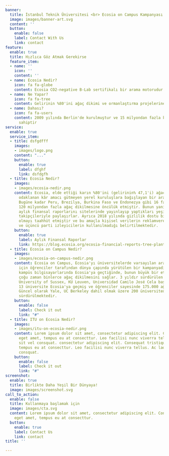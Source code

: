 ```yaml
---
banner:
  title: İstanbul Teknik Üniversitesi <br> Ecosia on Campus Kampanyası İle Tanışıyor
  image: images/banner-art.svg
  content: ''
  button:
    enable: false
    label: Contact With Us
    link: contact
feature:
  enable: true
  title: Hızlıca Göz Atmak Gerekirse
  feature_item:
  - name: ''
    icon: ''
    content: ''
  - name: Ecosia Nedir?
    icon: fa fa-globe
    content: Ecosia CO2-negative B-Lab sertifikalı bir arama motorudur
  - name: Ne Yapar?
    icon: fa fa-tree
    content: Gelirinin %80'ini ağaç dikimi ve ormanlaştırma projelerine ayırır
  - name: Dahası?
    icon: fa fa-users
    content: 2009 yılında Berlin'de kurulmuştur ve 15 milyondan fazla kullanıcıya
      sahiptir
service:
  enable: true
  service_item:
  - title: dsfgdfff
    images:
    - images/logo.png
    content: "..."
    button:
      enable: true
      label: dfghf
      link: dsfdgfh
  - title: Ecosia Nedir?
    images:
    - images/ecosia-nedir.png
    content: Ecosia, elde ettiği karın %80'ini (gelirinin% 47,1'i) ağaçlandırmaya
      odaklanan kâr amacı gütmeyen yerel kuruluşlara bağışlayan bir arama motorudur.
      Bugüne kadar Peru, Brezilya, Burkina Faso ve Endonezya gibi 16 farklı ülkede
      120 milyondan fazla ağaç dikilmesine öncülük etmiştir. Bunun yanı sıra şirket
      aylık finansal raporlarını sitelerinde yayınlayıp yaptıkları yeşil yatırımları
      takipçileriyle paylaşırlar. Ayrıca 2018 yılında gizlilik dostu bir arama motoru
      olmayı taahhüt etmiştir ve bu amaçla kişisel verilerin reklamverenlere satılmadığı
      ve üçüncü parti izleyicilerin kullanılmadığı belirtilmektedir.
    button:
      enable: true
      label: Aylık Finansal Raporlar
      link: https://blog.ecosia.org/ecosia-financial-reports-tree-planting-receipts/
  - title: Ecosia on Campus Nedir?
    images:
    - images/ecosia-on-campus-nedir.png
    content: Ecosia on Campus, Ecosia'yı üniversitelerde varsayılan arama motoru yapmak
      için öğrenciler tarafından dünya çapında yürütülen bir kampanyadır. Bir üniversite
      kampüs bilgisayarlarında Ecosia'ya geçtiğinde, bunun büyük bir etkisi olur ve
      çoğu zaman binlerce ağaç dikilmesini sağlar. 3 yıldır sürdürülen kampanyada
      University of Sussex, KU Leuven, Universidad Camilo José Cela başta olmak üzere
      13 üniversite Ecosia'ya geçmiş ve öğrenciler sayesinde 175.000 ağaç dikilmiştir.
      Güncel olarak Yale, UC Berkeley dahil olmak üzere 200 üniversitede kampanya
      sürdürülmektedir.
    button:
      enable: false
      label: Check it out
      link: "#"
  - title: ITU on Ecosia Nedir?
    images:
    - images/itu-on-ecosia-nedir.png
    content: Lorem ipsum dolor sit amet, consectetur adipiscing elit. Consequat tristique
      eget amet, tempus eu at consecttur. Leo facilisi nunc viverra tellus. Ac laoreet
      sit vel consquat. consectetur adipiscing elit. Consequat tristique eget amet,
      tempus eu at consecttur. Leo facilisi nunc viverra tellus. Ac laoreet sit vel
      consquat.
    button:
      enable: false
      label: Check it out
      link: "#"
screenshot:
  enable: true
  title: Birlikte Daha Yeşil Bir Dünyaya!
  image: images/screenshot.svg
call_to_action:
  enable: false
  title: Kullanmaya başlamak için
  image: images/cta.svg
  content: Lorem ipsum dolor sit amet, consectetur adipiscing elit. Consequat tristique
    eget amet, tempus eu at consecttur.
  button:
    enable: true
    label: Contact Us
    link: contact
title: ''

---
```


